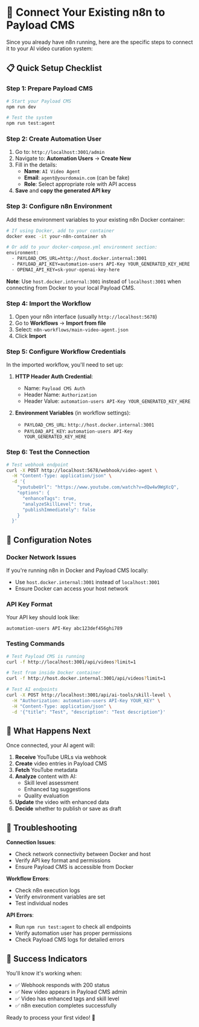 # 🔌 **Connect Your Existing n8n to Payload CMS**

Since you already have n8n running, here are the specific steps to connect it to your AI video curation system:

## **📋 Quick Setup Checklist**

### **Step 1: Prepare Payload CMS**
```bash
# Start your Payload CMS
npm run dev

# Test the system
npm run test:agent
```

### **Step 2: Create Automation User**
1. Go to: `http://localhost:3001/admin`  
2. Navigate to: **Automation Users** → **Create New**
3. Fill in the details:
   - **Name**: `AI Video Agent`
   - **Email**: `agent@yourdomain.com` (can be fake)
   - **Role**: Select appropriate role with API access
4. **Save** and **copy the generated API key**

### **Step 3: Configure n8n Environment**
Add these environment variables to your existing n8n Docker container:

```bash
# If using Docker, add to your container
docker exec -it your-n8n-container sh

# Or add to your docker-compose.yml environment section:
environment:
  - PAYLOAD_CMS_URL=http://host.docker.internal:3001
  - PAYLOAD_API_KEY=automation-users API-Key YOUR_GENERATED_KEY_HERE
  - OPENAI_API_KEY=sk-your-openai-key-here
```

**Note**: Use `host.docker.internal:3001` instead of `localhost:3001` when connecting from Docker to your local Payload CMS.

### **Step 4: Import the Workflow**
1. Open your n8n interface (usually `http://localhost:5678`)
2. Go to **Workflows** → **Import from file**  
3. Select: `n8n-workflows/main-video-agent.json`
4. Click **Import**

### **Step 5: Configure Workflow Credentials**
In the imported workflow, you'll need to set up:

1. **HTTP Header Auth Credential**:
   - Name: `Payload CMS Auth`
   - Header Name: `Authorization`  
   - Header Value: `automation-users API-Key YOUR_GENERATED_KEY_HERE`

2. **Environment Variables** (in workflow settings):
   - `PAYLOAD_CMS_URL`: `http://host.docker.internal:3001`
   - `PAYLOAD_API_KEY`: `automation-users API-Key YOUR_GENERATED_KEY_HERE`

### **Step 6: Test the Connection**

```bash
# Test webhook endpoint
curl -X POST http://localhost:5678/webhook/video-agent \
  -H "Content-Type: application/json" \
  -d '{
    "youtubeUrl": "https://www.youtube.com/watch?v=dQw4w9WgXcQ",
    "options": {
      "enhanceTags": true,
      "analyzeSkillLevel": true,
      "publishImmediately": false
    }
  }'
```

## **🔧 Configuration Notes**

### **Docker Network Issues**
If you're running n8n in Docker and Payload CMS locally:
- Use `host.docker.internal:3001` instead of `localhost:3001`
- Ensure Docker can access your host network

### **API Key Format**
Your API key should look like:
```
automation-users API-Key abc123def456ghi789
```

### **Testing Commands**
```bash
# Test Payload CMS is running
curl -f http://localhost:3001/api/videos?limit=1

# Test from inside Docker container
curl -f http://host.docker.internal:3001/api/videos?limit=1

# Test AI endpoints
curl -X POST http://localhost:3001/api/ai-tools/skill-level \
  -H "Authorization: automation-users API-Key YOUR_KEY" \
  -H "Content-Type: application/json" \
  -d '{"title": "Test", "description": "Test description"}'
```

## **🎯 What Happens Next**

Once connected, your AI agent will:

1. **Receive** YouTube URLs via webhook  
2. **Create** video entries in Payload CMS
3. **Fetch** YouTube metadata  
4. **Analyze** content with AI:
   - Skill level assessment
   - Enhanced tag suggestions  
   - Quality evaluation
5. **Update** the video with enhanced data
6. **Decide** whether to publish or save as draft

## **🚨 Troubleshooting**

**Connection Issues**:
- Check network connectivity between Docker and host
- Verify API key format and permissions
- Ensure Payload CMS is accessible from Docker

**Workflow Errors**:
- Check n8n execution logs
- Verify environment variables are set
- Test individual nodes

**API Errors**:
- Run `npm run test:agent` to check all endpoints
- Verify automation user has proper permissions
- Check Payload CMS logs for detailed errors

## **🎉 Success Indicators**

You'll know it's working when:
- ✅ Webhook responds with 200 status
- ✅ New video appears in Payload CMS admin
- ✅ Video has enhanced tags and skill level
- ✅ n8n execution completes successfully

Ready to process your first video! 🚀
